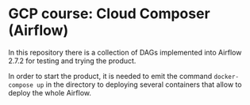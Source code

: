 # GCP course: Cloud Composer (Airflow)

In this repository there is a collection of DAGs implemented into Airflow 2.7.2 for testing and trying the product.

In order to start the product, it is needed to emit the command `docker-compose up` in the directory to deploying several containers
that allow to deploy the whole Airflow.